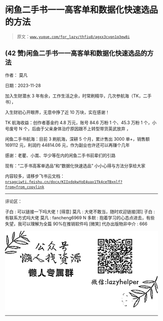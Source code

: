 # 闲鱼二手书一一高客单和数据化快速选品的方法

> 原文：[`www.yuque.com/for_lazy/thfiu8/agxx3cvpn1q3ew8i`](https://www.yuque.com/for_lazy/thfiu8/agxx3cvpn1q3ew8i)

## (42 赞)闲鱼二手书一一高客单和数据化快速选品的方法

作者： 莫凡

日期：2023-11-28

加入生财潜水 3 年有余，工作生活之余，时常刷精华，几次参航海（TK，二手书），

入生财初心开眼界，无意中挣了近 10 万块，实在感谢！

TK 航海收益：创作者基金约 4.8 万元，账号 84.6 万粉 1 个、45.3 万粉 1 个，小号废号 N 个，后由于父亲身体治疗原因跟不上转型带货英武放弃 ，

闲鱼二手书航海：目前 3 刷航海，深耕 5 个月，累计售出 3000 单+，销售额 169112 元，利润约 44814.06 元，作为副业也许还可以再赚个几年

感谢：老瞿、小嵩、华少等在内的闲鱼二手书前辈们的引路

现有：“二手书高客单选品“和“数据化快速选品” 小小心得与方法分享给大家

内容较多，请移步飞书云文档：[`nrsagciwti.feishu.cn/docx/KIIxdokwYoE4uax1Tk4ceTBxnlf?from=from_copylink`](https://nrsagciwti.feishu.cn/docx/KIIxdokwYoE4uax1Tk4ceTBxnlf?from=from_copylink)

* * *

评论区：

子白 : 可以链接一下吗大佬！[得意]
莫凡 : 大佬不敢当，随时欢迎链接[耶]
子白 : 有联系方式吗大佬
莫凡 : fancheng6969
N 多默 : 抱着学习的心态点进去，有些失望，我可以理解为全篇 90%在推销软件吗 [微笑]
代办出版物非中介 : 666

![](img/1c37d505930596d12a88ab23e11aa07a.png)

* * *